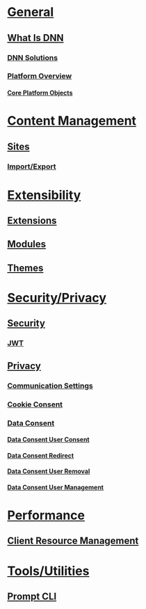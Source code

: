 # [General](xref:general)
## [What Is DNN](xref:dnn)
### [DNN Solutions](xref:dnn-overview)
### [Platform Overview](xref:platform-overview-overview)
#### [Core Platform Objects](xref:platform-overview-core-objects)
# [Content Management](xref:content-management)
## [Sites](xref:sites)
### [Import/Export](xref:import-export)
# [Extensibility](xref:extensibility)
## [Extensions](xref:extensions)
## [Modules](xref:modules)
## [Themes](xref:themes)
# [Security/Privacy](xref:security-privacy)
## [Security](xref:platform-overview-security)
### [JWT](xref:jwt)
## [Privacy](xref:privacy)
### [Communication Settings](xref:privacy-communication-settings)
### [Cookie Consent](xref:cookie-consent)
### [Data Consent](xref:data-consent-overview)
#### [Data Consent User Consent](xref:data-consent-user-consent)
#### [Data Consent Redirect](xref:data-consent-redirect)
#### [Data Consent User Removal](xref:data-consent-user-delete)
#### [Data Consent User Management](xref:data-consent-user-management)
# [Performance](xref:performance)
## [Client Resource Management](xref:performance-client-resource-management)
# [Tools/Utilities](xref:tools-utilities)
## [Prompt CLI](xref:prompt)
